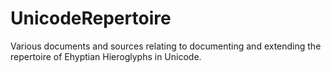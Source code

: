 # UnicodeRepertoire
Various documents and sources relating to documenting and extending the repertoire of Ehyptian Hieroglyphs in Unicode.

